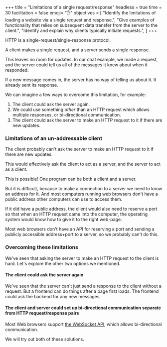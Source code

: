 +++
title = "Limitations of a single request/response"
headless = true
time = 30
facilitation = false
emoji= "✋"
objectives = [
    "Identify the limitations of loading a website via a single request and response.",
    "Give examples of functionality that relies on subsequent data transfer from the server to the client.",
    "Identify and explain why clients typically initiate requests.",
]
+++

HTTP is a single-request/single-response protocol.

A client makes a single request, and a server sends a single response.

This leaves no room for updates. In our chat example, we made a request, and the server could tell us all of the messages it knew about when it responded.

If a new message comes in, the server has no way of telling us about it. It already sent its response.

We can imagine a few ways to overcome this limitation, for example:
1. The client could ask the server again.
2. We could use something _other_ than an HTTP request which allows multiple responses, or bi-directional communication.
3. The client could ask the server to make an HTTP request to it if there are new updates.

### Limitations of an un-addressable client

The client probably can't ask the server to make an HTTP request to it if there are new updates.

This would effectively ask the client to act as a server, and the server to act as a client.

This is possible! One program can be both a client and a server.

But it is difficult, because to make a connection to a server we need to know an address for it. And most computers running web browsers don't have a public address other computers can use to access them.

If it did have a public address, the client would also need to reserve a port so that when an HTTP request came into the computer, the operating system would know how to give it to the right web-page.

Most web browsers don't have an API for reserving a port and sending a publicly accessible address+port to a server, so we probably can't do this.

### Overcoming these limitations

We've seen that asking the server to make an HTTP request to the client is hard. Let's explore the other two options we mentioned.

#### The client could ask the server again

We've seen that the server can't just send a response to the client without a request. But a frontend can do things after a page first loads. The frontend could ask the backend for any new messages.

#### The client and server could set up bi-directional communication separate from HTTP request/response pairs

Most Web browsers support [the WebSocket API](https://developer.mozilla.org/en-US/docs/Web/API/WebSockets_API), which allows bi-directional communication.

We will try out both of these solutions.
